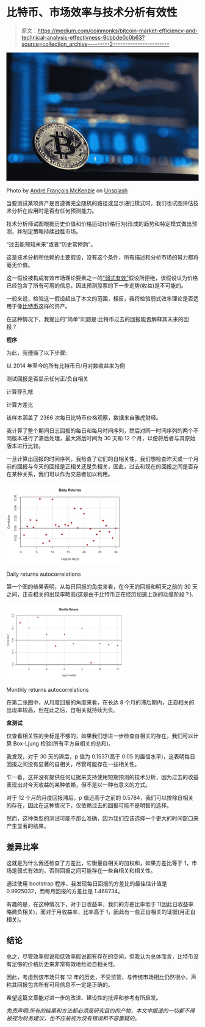 # 比特币、市场效率与技术分析有效性

> 原文：<https://medium.com/coinmonks/bitcoin-market-efficiency-and-technical-analysis-effectivness-9cbbde0c0b63?source=collection_archive---------2----------------------->

![](img/71e03bbfbf4df62bce65092a080c0fae.png)

Photo by [André François McKenzie](https://unsplash.com/@silverhousehd?utm_source=medium&utm_medium=referral) on [Unsplash](https://unsplash.com?utm_source=medium&utm_medium=referral)

当要测试某项资产是否遵循完全随机的路径或显示递归模式时，我们也试图评估技术分析在应用时是否有任何预测能力。

技术分析师试图根据历史价值和价格运动(价格行为)形成的趋势和特定模式做出预测，并制定策略持续战胜市场。

“过去能预知未来”或者“历史常押韵”。

这是技术分析所依赖的主要假设，没有这个条件，所有描述和分析市场的努力都将毫无价值。

这一假设被构成有效市场理论要素之一的[“弱式有效”](https://www.investopedia.com/terms/w/weakform.asp#:~:text=Weak%20form%20efficiency%20states%20that,prices%20reflect%20all%20current%20information.)假设所拒绝，该假设认为价格已经包含了所有可用的信息，因此预测股票的下一步走势(收益)是不可能的。

一般来说，检验这一假设超出了本文的范围，相反，我将检验弱式效率理论是否适用于像[比特币](https://blog.coincodecap.com/a-candid-explanation-of-bitcoin)这样的资产。

在这种情况下，我提出的“简单”问题是:比特币过去的回报能否解释其未来的回报？

**程序**

为此，我遵循了以下步骤:

以 2014 年至今的所有比特币日/月对数收益率为例

测试回报是否显示任何正/负自相关

计算穿孔框

计算方差比

该样本涵盖了 2366 次每日比特币价格观察，数据来自雅虎财经。

我计算了整个期间日志回报的每日和每月时间序列，然后对同一时间序列的两个不同版本进行了滞后处理，最大滞后时间为 30 天和 12 个月，以便将后者与其原始版本进行比较。

一旦计算出回报的时间序列，我检查了它们的自相关性，我们想检查昨天或一个月前的回报与今天的回报是正相关还是负相关，因此，过去和现在的回报之间是否存在某种关系，我们可以作为交易者加以利用。

![](img/fd1995434fdc73aac7ab9e2542f7d727.png)

Daily returns autocorrelations

第一个图的结果表明，从每日回报的角度来看，在今天的回报和明天之前的 30 天之间，正自相关的出现率略高(这是由于比特币正在经历加速上涨的动量阶段？).

![](img/33efde12e10f29030af13dc250bdb010.png)

Monthly returns autocorrelations

在第二张图中，从月度回报的角度来看，在长达 8 个月的滞后期内，正自相关的出现率较高，但在此之后，自相关就持续为负。

**盒测试**

仅查看相关性的坐标是不够的，如果我们想进一步检查自相关的存在，我们可以计算 Box-Ljung 检验(所有平方自相关的总和)。

我发现，对于 30 天的滞后，p 值为 0.1537(高于 0.05 的置信水平)，这表明每日回报之间没有显著的自相关，尽管可能存在一些相关性。

乍一看，这并没有提供任何证据来支持使用短期预测的技术分析，因为过去的收益表现出对今天收益的某种依赖，但不是以一种有意义的方式。

对于 12 个月的月度回报滞后，p 值远高于之前的 0.5784，我们可以排除自相关的存在，因此在这种情况下，仅依赖过去的回报可能不是明智的选择。

然而，这种类型的测试可能不那么准确，因为我们应该选择一个更大的时间窗口来产生显著的结果。

## **差异比率**

这就是为什么我还检查了方差比，它衡量自相关的加权和，如果方差比等于 1，市场是弱式有效的，否则回报之间可能存在一些自相关和相关性。

通过使用 bootstrap 程序，我发现每日回报的方差比的最佳估计值是 0.9925032，而每月回报的方差比是 1.468734。

有趣的是，在这种情况下，对于日收益率，我们的方差比率低于 1(因此日收益率略微负相关)，而对于月收益率，比率高于 1，因此有一些正自相关的证据(月正自相关)。

## **结论**

总之，尽管效率假说和低效率假说都有存在的空间，但我认为总体而言，比特币没有足够的价格历史来非常有效地检验自相关性。

因此，考虑到该市场只有 12 年的历史，不受监管，与传统市场相比仍然很小，声称其回报包含所有可用信息不一定是正确的。

希望这篇文章能对进一步的改进、建设性的批评和参考有所启发。

*免责声明:所有的结果和方法都必须是研究目的的产物，本文中报道的一切都不得被视为财务建议，也不应被视为没有错误和不容置疑的。*